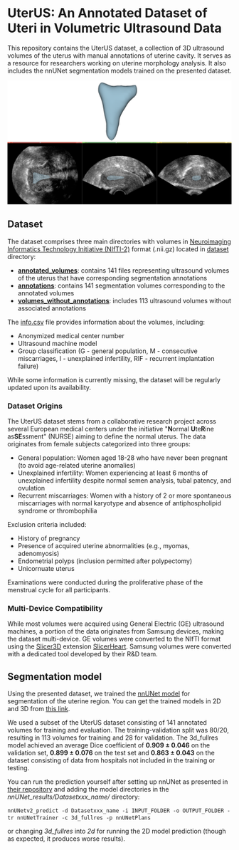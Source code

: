 # UterUS: An Annotated Dataset of Uteri in Volumetric Ultrasound Data
This repository contains the UterUS dataset, a collection of 3D ultrasound volumes of the uterus with manual annotations of uterine cavity. It serves as a resource for researchers working on uterine morphology analysis. It also includes the nnUNet segmentation models trained on the presented dataset.

![Example of one of the volumes in Slicer3D.](sources/sample2.png "Example of one of the volumes with the segmented uterine cavity, shown in Slicer3D.")

## Dataset
The dataset comprises three main directories with volumes in [Neuroimaging Informatics Technology Initiative (NIfTI-2)](https://nifti.nimh.nih.gov/nifti-2) format (.nii.gz) located in [dataset](dataset/) directory:

- [**annotated_volumes**](dataset/annotated_volumes/): contains 141 files representing ultrasound volumes of the uterus that have corresponding segmentation annotations
- [**annotations**](dataset/annotations/): contains 141 segmentation volumes corresponding to the annotated volumes
- [**volumes_without_annotations**](dataset/volumes_without_annotations/): includes 113 ultrasound volumes without associated annotations
  
The [info.csv](dataset/info.csv) file provides information about the volumes, including:
- Anonymized medical center number
- Ultrasound machine model
- Group classification (G - general population, M - consecutive miscarriages, I - unexplained infertility, RIF - recurrent implantation failure)
  
While some information is currently missing, the dataset will be regularly updated upon its availability.

### Dataset Origins
The UterUS dataset stems from a collaborative research project across several European medical centers under the initiative "**N**ormal **U**te**R**ine as**SE**ssment" (NURSE) aiming to define the normal uterus. The data originates from female subjects categorized into three groups:

- General population: Women aged 18-28 who have never been pregnant (to avoid age-related uterine anomalies)
- Unexplained infertility: Women experiencing at least 6 months of unexplained infertility despite normal semen analysis, tubal patency, and ovulation
- Recurrent miscarriages: Women with a history of 2 or more spontaneous miscarriages with normal karyotype and absence of antiphospholipid syndrome or thrombophilia

Exclusion criteria included:
- History of pregnancy
- Presence of acquired uterine abnormalities (e.g., myomas, adenomyosis)
- Endometrial polyps (inclusion permitted after polypectomy)
- Unicornuate uterus
  
Examinations were conducted during the proliferative phase of the menstrual cycle for all participants.

### Multi-Device Compatibility
While most volumes were acquired using General Electric (GE) ultrasound machines, a portion of the data originates from Samsung devices, making the dataset multi-device. GE volumes were converted to the NIfTI format using the [Slicer3D](https://www.slicer.org/) extension [SlicerHeart](https://www.slicer.org/wiki/Documentation/4.5/Extensions/SlicerHeart). Samsung volumes were converted with a dedicated tool developed by their R&D team.

## Segmentation model

Using the presented dataset, we trained the [nnUNet model](https://www.nature.com/articles/s41592-020-01008-z) for segmentation of the uterine region. You can get the trained models in 2D and 3D from [this link](nnUNet_models/). 

We used a subset of the UterUS dataset consisting of 141 annotated volumes for training and evaluation.
The training-validation split was 80/20, resulting in 113 volumes for training and 28 for validation.
The 3d_fullres model achieved an average Dice coefficient of **0.909 ± 0.046** on the validation set, 
**0.899 ± 0.076** on the test set and **0.863 ± 0.043** on the dataset consisting of data from hospitals not included in the training or testing.

You can run the prediction yourself after setting up nnUNet as presented in [their repository](https://github.com/MIC-DKFZ/nnUNet) and adding the model directories in the *nnUNet_results/Datasetxxx_name/* directory:
```
nnUNetv2_predict -d Datasetxxx_name -i INPUT_FOLDER -o OUTPUT_FOLDER -tr nnUNetTrainer -c 3d_fullres -p nnUNetPlans
```
or changing *3d_fullres* into *2d* for running the 2D model prediction (though as expected, it produces worse results).